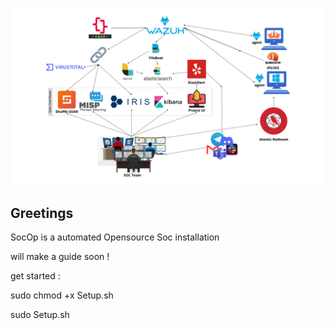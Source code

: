 ![alt text](FileBeat.png)

Greetings
----------

SocOp is a automated Opensource Soc installation 

will make a guide soon !

get started :

sudo chmod +x Setup.sh

sudo Setup.sh


